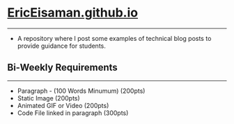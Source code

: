 # [EricEisaman.github.io](http://ericeisaman.github.io)
____
* A repository where I post some examples of technical blog posts to provide guidance for students.

## Bi-Weekly Requirements
____
* Paragraph - (100 Words Minumum) (200pts)
* Static Image (200pts)
* Animated GIF or Video (200pts)
* Code File linked in paragraph (300pts)

